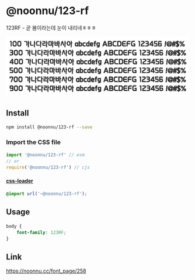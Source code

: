 # @noonnu/123-rf

123RF - 곧 봄이라는데 눈이 내리네ㅎㅎㅎ

![example](./example.png)

## Install

```bash
npm install @noonnu/123-rf --save
```

### Import the CSS file

```js
import '@noonnu/123-rf' // esm
// or
require('@noonnu/123-rf') // cjs
```

#### [css-loader](https://github.com/webpack-contrib/css-loader)

```css
@import url('~@noonnu/123-rf');
```

## Usage

```css
body {
    font-family: 123RF;
}
```

## Link

https://noonnu.cc/font_page/258
